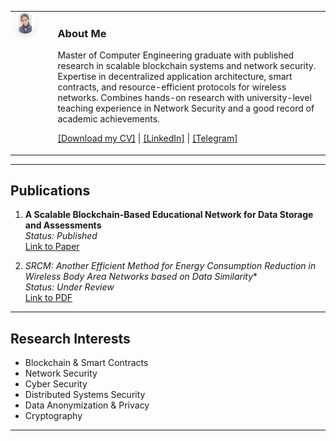 <table style="border: none;">
<tr style="border: none;">
<td style="border: none; vertical-align: top; padding-right: 2em;">
  <img src="assets/profile.jpg" alt="Maryam Fattahi Vanani" style="width: 250px; border-radius: 50%; box-shadow: 0 4px 8px rgba(0,0,0,0.1);">
</td>
<td style="border: none; vertical-align: top;">
  <h3>About Me</h3>
  <p>Master of Computer Engineering graduate with published research in scalable blockchain systems and network security. Expertise in decentralized application architecture, smart contracts, and resource-efficient protocols for wireless networks. Combines hands-on research with university-level teaching experience in Network Security and a good record of academic achievements.</p>
  <p>
    <a href="assets/cv.pdf">[Download my CV]</a> | 
    <a href="https://www.linkedin.com/in/maryam-fattahi-vanani/">[LinkedIn]</a> | 
    <a href="https://t.me/your_telegram_username">[Telegram]</a>
  </p>
</td>
</tr>
</table>

---

## Publications

1.  **A Scalable Blockchain-Based Educational Network for Data Storage and Assessments** <br>
    *Status: Published* <br>
    <a href="https://ieeexplore.ieee.org/document/10874538">Link to Paper</a>

2.  **SRCM*: Another Efficient Method for Energy Consumption Reduction in Wireless Body Area Networks based on Data Similarity** <br>
    *Status: Under Review* <br>
    <a href="https://drive.google.com/file/d/1FU8a-mMhDuE62VjlYCZL1irYnKXvWnu1/view?usp=sharing">Link to PDF</a>

---

## Research Interests

* Blockchain & Smart Contracts
* Network Security
* Cyber Security
* Distributed Systems Security
* Data Anonymization & Privacy
* Cryptography

---
